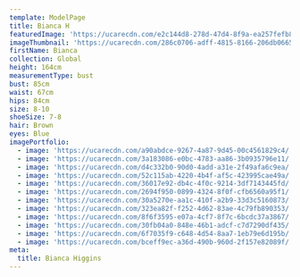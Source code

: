 ```yaml
---
template: ModelPage
title: Bianca H
featuredImage: 'https://ucarecdn.com/e2c144d8-278d-47d4-8f9a-ea257fefb88e/'
imageThumbnail: 'https://ucarecdn.com/286c0706-adff-4815-8166-206db0665845/'
firstName: Bianca
collection: Global
height: 164cm
measurementType: bust
bust: 85cm
waist: 67cm
hips: 84cm
size: 8-10
shoeSize: 7-8
hair: Brown
eyes: Blue
imagePortfolio:
  - image: 'https://ucarecdn.com/a90abdce-9267-4a87-9d45-00c4561829c4/'
  - image: 'https://ucarecdn.com/3a183086-e0bc-4783-aa86-3b0935796e11/'
  - image: 'https://ucarecdn.com/d4c332b0-90d0-4add-a31e-2f49afa6c9ea/'
  - image: 'https://ucarecdn.com/52c115ab-4220-4b4f-af5c-423995cae49a/'
  - image: 'https://ucarecdn.com/36017e92-db4c-4f0c-9214-3df7143445fd/'
  - image: 'https://ucarecdn.com/2694f950-0899-4324-8f0f-cfb6560a95f1/'
  - image: 'https://ucarecdn.com/30a5270e-aa1c-410f-a2b9-33d3c5160873/'
  - image: 'https://ucarecdn.com/323ea82f-f252-4d62-83ae-4c79fb890353/'
  - image: 'https://ucarecdn.com/8f6f3595-e07a-4cf7-8f7c-6bcdc37a3867/'
  - image: 'https://ucarecdn.com/30fb04a0-848e-46b1-adcf-c7d7290df435/'
  - image: 'https://ucarecdn.com/6f7035f9-c648-4d54-8aa7-1eb79e6d195b/'
  - image: 'https://ucarecdn.com/bceff9ec-a36d-490b-960d-2f157e82089f/'
meta:
  title: Bianca Higgins
---
```


